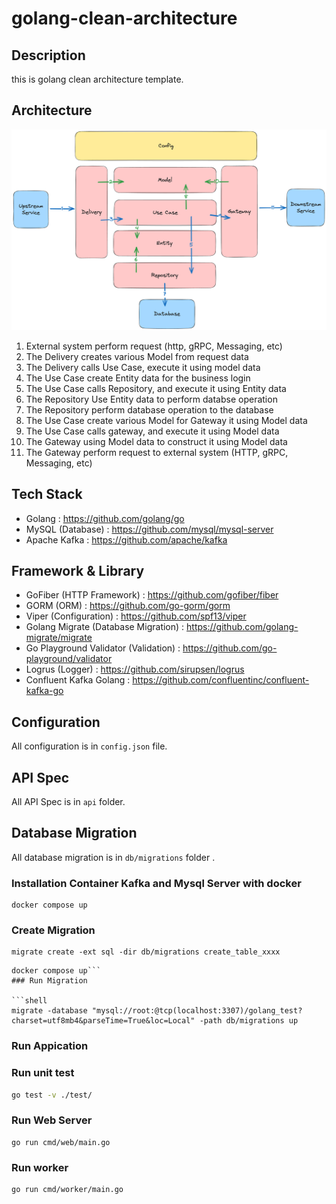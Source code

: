 # golang-clean-architecture

## Description

this is golang clean architecture template.

## Architecture


![Clean Architecture](architecture.png)

1. External system perform request (http, gRPC, Messaging, etc)
2. The Delivery creates various Model from request data
3. The Delivery calls Use Case, execute it using model data
4. The Use Case create Entity data for the business login
5. The Use Case calls Repository, and execute it using Entity data
6. The Repository Use Entity data to perform databse operation
7. The Repository perform database operation to the database
8. The Use Case create various Model for Gateway it using Model data
9. The Use Case calls gateway, and execute it using Model data
10. The Gateway using Model data to construct it using Model data
11. The Gateway perform request to external system (HTTP, gRPC, Messaging, etc)

## Tech Stack

- Golang : https://github.com/golang/go
- MySQL (Database) : https://github.com/mysql/mysql-server
- Apache Kafka : https://github.com/apache/kafka

## Framework & Library

- GoFiber (HTTP Framework) : https://github.com/gofiber/fiber
- GORM (ORM) : https://github.com/go-gorm/gorm
- Viper (Configuration) : https://github.com/spf13/viper
- Golang Migrate (Database Migration) : https://github.com/golang-migrate/migrate
- Go Playground Validator (Validation) : https://github.com/go-playground/validator
- Logrus (Logger) : https://github.com/sirupsen/logrus
- Confluent Kafka Golang : https://github.com/confluentinc/confluent-kafka-go

## Configuration

All configuration is in `config.json` file.

## API Spec

All API Spec is in `api` folder.

## Database Migration

All database migration is in `db/migrations` folder
.
### Installation Container Kafka and Mysql Server with docker 
```Shell
docker compose up
```

### Create Migration

```Shell
migrate create -ext sql -dir db/migrations create_table_xxxx
```

```Shell
docker compose up```
### Run Migration

```shell
migrate -database "mysql://root:@tcp(localhost:3307)/golang_test?charset=utf8mb4&parseTime=True&loc=Local" -path db/migrations up
```

### Run Appication


### Run unit test


```bash
go test -v ./test/
```


### Run Web Server

```
go run cmd/web/main.go
```


### Run worker

```
go run cmd/worker/main.go
```